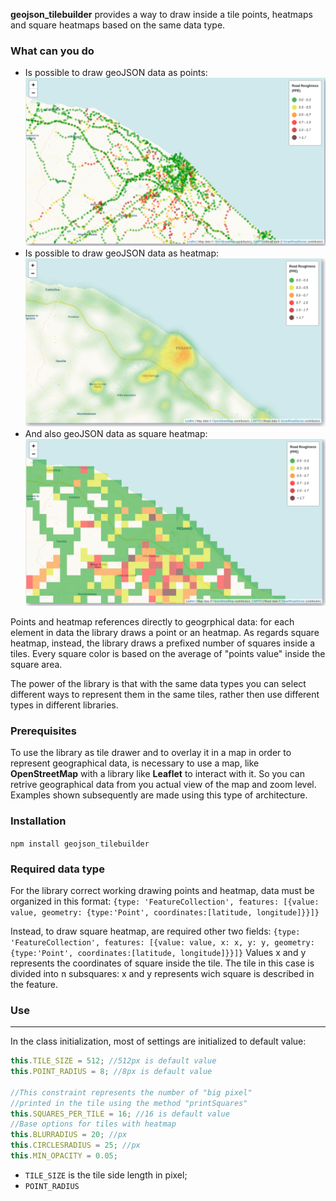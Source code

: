 **geojson_tilebuilder** provides a way to draw inside a tile points, heatmaps and square heatmaps based on the same data type. 

### What can you do
- Is possible to draw geoJSON data as points: 
![Points](https://github.com/nicosanti98/geojson_tiledrawer/blob/main/images/pallini.png "apap")
- Is possible to draw geoJSON data as heatmap: 
![Heatmap](https://github.com/nicosanti98/geojson_tiledrawer/blob/main/images/hetamap.png "Heatmap")
- And also geoJSON data as square heatmap: 
![Square Heatmap](https://github.com/nicosanti98/geojson_tiledrawer/blob/main/images/squareheatmap.png "Square Heatmap")


Points and heatmap references directly to geogrphical data: for each element in data the library draws a point or an heatmap. 
As regards square heatmap, instead, the library draws a prefixed number of squares inside a tiles. Every square color is based on the average of "points value" inside the square area. 

The power of the library is that with the same data types you can select different ways to represent them in the same tiles, rather then use different types in different libraries.

### Prerequisites
To use the library as tile drawer and to overlay it in a map in order to represent geographical data, is necessary to use a map, like **OpenStreetMap** with a library like **Leaflet** to interact with it. So you can retrive geographical data from you actual view of the map and zoom level.
Examples shown subsequently are made using this type of architecture. 

### Installation
`npm install geojson_tilebuilder`

### Required data type

For the library correct working drawing points and heatmap,  data must be organized in this format: 
`{type: 'FeatureCollection', features: [{value: value, geometry: {type:'Point', coordinates:[latitude, longitude]}}]}`

Instead, to draw square heatmap, are required other two fields: 
`{type: 'FeatureCollection', features: [{value: value, x: x, y: y, geometry: {type:'Point', coordinates:[latitude, longitude]}}]}`
Values x and y represents the coordinates of square inside the tile. 
The tile in this case is divided into n subsquares: x and y represents wich square is described in the feature. 

### Use

------------

In the class initialization, most of settings are initialized to default value: 
```javascript
this.TILE_SIZE = 512; //512px is default value
this.POINT_RADIUS = 8; //8px is default value

//This constraint represents the number of "big pixel"
//printed in the tile using the method "printSquares"
this.SQUARES_PER_TILE = 16; //16 is default value
//Base options for tiles with heatmap
this.BLURRADIUS = 20; //px
this.CIRCLESRADIUS = 25; //px
this.MIN_OPACITY = 0.05; 
```

- `TILE_SIZE` is the tile side length in pixel; 
- `POINT_RADIUS`


